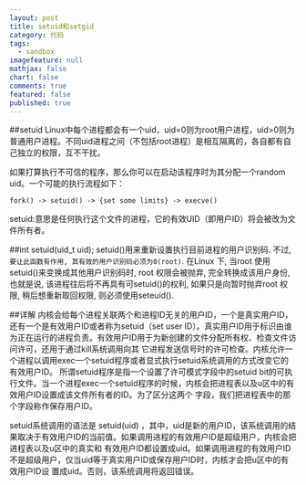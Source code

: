```yaml
---
layout: post
title: setuid和setgid
category: 代码
tags: 
  - sandbox
imagefeature: null
mathjax: false
chart: false
comments: true
featured: false
published: true
---
```


##setuid
Linux中每个进程都会有一个uid，uid=0则为root用户进程，uid>0则为普通用户进程。不同uid进程之间（不包括root进程）是相互隔离的，各自都有自己独立的权限，互不干扰。

如果打算执行不可信的程序，那么你可以在启动该程序时为其分配一个random uid。一个可能的执行流程如下：

	fork() -> setuid() -> {set some limits} -> execve()
	
setuid:意思是任何执行这个文件的进程，它的有效UID（即用户ID）将会被改为文件所有者。

##int setuid(uid_t uid);
setuid()用来重新设置执行目前进程的用户识别码. 不过, `要让此函数有作用, 其有效的用户识别码必须为0(root)`. 在Linux 下, 当root 使用setuid()来变换成其他用户识别码时, root 权限会被抛弃, 完全转换成该用户身份, 也就是说, 该进程往后将不再具有可setuid()的权利, 如果只是向暂时抛弃root 权限, 稍后想重新取回权限, 则必须使用seteuid().

##详解
内核会给每个进程关联两个和进程ID无关的用户ID，一个是真实用户ID，还有一个是有效用户ID或者称为setuid（set user ID）。真实用户ID用于标识由谁为正在运行的进程负责。有效用户ID用于为新创建的文件分配所有权、检查文件访问许可，还用于通过kill系统调用向其 它进程发送信号时的许可检查。内核允许一个进程以调用exec一个setuid程序或者显式执行setuid系统调用的方式改变它的有效用户ID。 所谓setuid程序是指一个设置了许可模式字段中的setuid bit的可执行文件。当一个进程exec一个setuid程序的时候，内核会把进程表以及u区中的有效用户ID设置成该文件所有者的ID。为了区分这两个 字段，我们把进程表中的那个字段称作保存用户ID。

setuid系统调用的语法是 setuid(uid) ，其中，uid是新的用户ID，该系统调用的结果取决于有效用户ID的当前值。如果调用进程的有效用户ID是超级用户，内核会把进程表以及u区中的真实和 有效用户ID都设置成uid。如果调用进程的有效用户ID不是超级用户，仅当uid等于真实用户ID或保存用户ID时，内核才会把u区中的有效用户ID设 置成uid。否则，该系统调用将返回错误。


